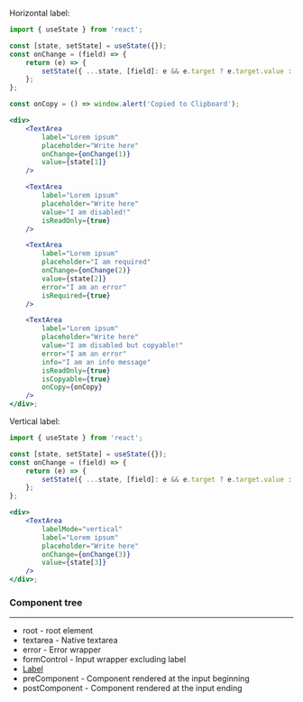 Horizontal label:

```jsx
import { useState } from 'react';

const [state, setState] = useState({});
const onChange = (field) => {
    return (e) => {
        setState({ ...state, [field]: e && e.target ? e.target.value : '' });
    };
};

const onCopy = () => window.alert('Copied to Clipboard');

<div>
    <TextArea
        label="Lorem ipsum"
        placeholder="Write here"
        onChange={onChange(1)}
        value={state[1]}
    />

    <TextArea
        label="Lorem ipsum"
        placeholder="Write here"
        value="I am disabled!"
        isReadOnly={true}
    />

    <TextArea
        label="Lorem ipsum"
        placeholder="I am required"
        onChange={onChange(2)}
        value={state[2]}
        error="I am an error"
        isRequired={true}
    />

    <TextArea
        label="Lorem ipsum"
        placeholder="Write here"
        value="I am disabled but copyable!"
        error="I am an error"
        info="I am an info message"
        isReadOnly={true}
        isCopyable={true}
        onCopy={onCopy}
    />
</div>;
```

Vertical label:

```jsx
import { useState } from 'react';

const [state, setState] = useState({});
const onChange = (field) => {
    return (e) => {
        setState({ ...state, [field]: e && e.target ? e.target.value : '' });
    };
};

<div>
    <TextArea
        labelMode="vertical"
        label="Lorem ipsum"
        placeholder="Write here"
        onChange={onChange(3)}
        value={state[3]}
    />
</div>;
```

### Component tree

---

-   root - root element
-   textarea - Native textarea
-   error - Error wrapper
-   formControl - Input wrapper excluding label
-   [Label](#/Forms?id=label)
-   preComponent - Component rendered at the input beginning
-   postComponent - Component rendered at the input ending

